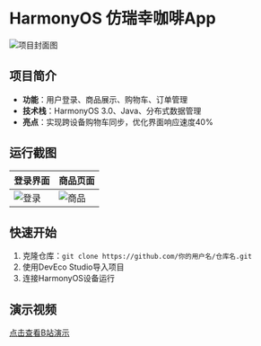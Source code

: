 # HarmonyOS 仿瑞幸咖啡App  
![项目封面图](图片链接)  

## 项目简介  
- **功能**：用户登录、商品展示、购物车、订单管理  
- **技术栈**：HarmonyOS 3.0、Java、分布式数据管理  
- **亮点**：实现跨设备购物车同步，优化界面响应速度40%  

## 运行截图  
| 登录界面 | 商品页面 |  
|---|---|  
| ![登录](截图链接) | ![商品](截图链接) |  

## 快速开始  
1. 克隆仓库：`git clone https://github.com/你的用户名/仓库名.git`  
2. 使用DevEco Studio导入项目  
3. 连接HarmonyOS设备运行  

## 演示视频  
[点击查看B站演示](https://www.bilibili.com/你的视频链接)  
